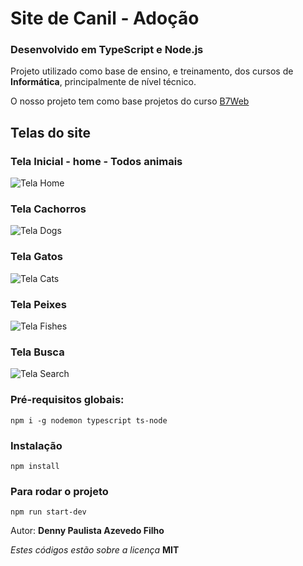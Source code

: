 # Site de Canil - Adoção

### Desenvolvido em TypeScript e Node.js

Projeto utilizado como base de ensino, e treinamento, dos cursos de **Informática**,
principalmente de nível técnico.

O nosso projeto tem como base projetos do curso [B7Web](https://b7web.com.br/)

## Telas do site

### Tela Inicial - home - Todos animais

![Tela Home](https://md.dev.br/img/TreinaAula/CanilNodeTsAll.png)

### Tela Cachorros

![Tela Dogs](https://md.dev.br/img/TreinaAula/CanilNodeTsDogs.png)

### Tela Gatos

![Tela Cats](https://md.dev.br/img/TreinaAula/CanilNodeTsCats.png)

### Tela Peixes

![Tela Fishes](https://md.dev.br/img/TreinaAula/CanilNodeTsFishes.png)

### Tela Busca

![Tela Search](https://md.dev.br/img/TreinaAula/CanilNodeTsSearch.png)

### Pré-requisitos globais:

`npm i -g nodemon typescript ts-node`

### Instalação

`npm install`

### Para rodar o projeto

`npm run start-dev`

Autor: **Denny Paulista Azevedo Filho**

_Estes códigos estão sobre a licença_ **MIT**
